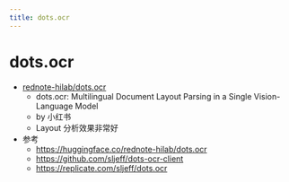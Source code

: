 ```yaml
---
title: dots.ocr
---
```


# dots.ocr

- [rednote-hilab/dots.ocr](https://github.com/rednote-hilab/dots.ocr)
  - dots.ocr: Multilingual Document Layout Parsing in a Single Vision-Language Model
  - by 小红书
  - Layout 分析效果非常好
- 参考
  - https://huggingface.co/rednote-hilab/dots.ocr
  - https://github.com/sljeff/dots-ocr-client
  - https://replicate.com/sljeff/dots.ocr
